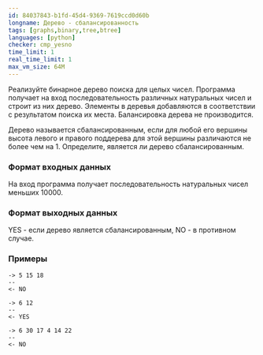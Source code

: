 ```yaml
---
id: 84037843-b1fd-45d4-9369-7619ccd0d60b
longname: Дерево - сбалансированность
tags: [graphs,binary,tree,btree]
languages: [python]
checker: cmp_yesno
time_limit: 1
real_time_limit: 1
max_vm_size: 64M
---
```


Реализуйте бинарное дерево поиска для целых чисел. Программа получает на вход последовательность различных натуральных чисел и строит из них дерево. Элементы в деревья добавляются в соответствии с результатом поиска их места. Балансировка дерева не производится.

Дерево называется сбалансированным, если для любой его вершины высота левого и правого поддерева для этой вершины различаются не более чем на 1. Определите, является ли дерево сбалансированным.

### Формат входных данных

На вход программа получает последовательность натуральных чисел меньших 10000.

### Формат выходных данных

YES - если дерево является сбалансированным, NO - в противном случае.

### Примеры

```
-> 5 15 18
--
<- NO
```

```
-> 6 12
--
<- YES
```

```
-> 6 30 17 4 14 22
--
<- NO
```
